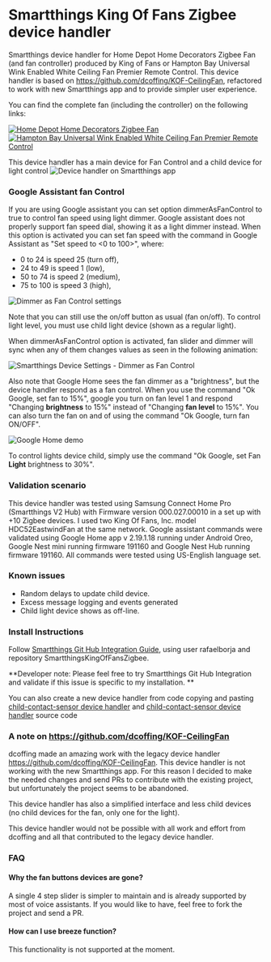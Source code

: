 # Smartthings King Of Fans Zigbee device handler
Smartthings device handler for Home Depot Home Decorators Zigbee Fan (and fan controller) produced by King of Fans or Hampton Bay Universal Wink Enabled White Ceiling Fan Premier Remote Control. This device handler is based on  https://github.com/dcoffing/KOF-CeilingFan, refactored to work with new Smartthings app and to provide simpler user experience.

You can find the complete fan (including the controller) on the following links:

[![Home Depot Home Decorators Zigbee Fan](images/home-decorators-collection-ceiling-fan.jpg)](https://www.homedepot.com/p/Home-Decorators-Collection-Gardinier-52-in-LED-Indoor-Brushed-Nickel-WINK-Enabled-Smart-Ceiling-Fan-with-Integrated-Light-Kit-with-Remote-Control-43260/206648825)
[![Hampton Bay Universal Wink Enabled White Ceiling Fan Premier Remote Control](images/hampton-bay-ceiling-fan-remotes.jpg)](https://www.homedepot.com/p/Hampton-Bay-Universal-Wink-Enabled-White-Ceiling-Fan-Premier-Remote-Control-99432/206591100)

This device handler has a main device for Fan Control and a child device for light control
![Device handler on Smartthings app](images/screenshots/screenshots.jpg)

### Google Assistant fan Control

If you are using Google assistant you can set option dimmerAsFanControl to true to control fan speed using light dimmer.
Google assistant does not properly support fan speed dial, showing it as a light dimmer instead. When this option is activated you can set fan speed with the command in Google Assistant as "Set <FAN NAME> speed to <0 to 100>", where:
  - 0 to 24 is speed 25 (turn off),
  - 24 to 49 is speed 1 (low),
  - 50 to 74 is speed 2 (medium),
  - 75 to 100 is speed 3 (high),
  
![Dimmer as Fan Control settings](images/screenshots/set_dimmer_as_fan_control_settings.jpg)


Note that you can still use the on/off button as usual (fan on/off). To control light level, you must use child light device (shown as a regular light).

When dimmerAsFanControl option is activated, fan slider and dimmer will sync when any of them changes values as seen in the following animation: 

![Smartthings Device Settings - Dimmer as Fan Control](images/screenshots/smartthings_dimmer_as_fan_control_demo.gif) 

Also note that Google Home sees the fan dimmer as a "brightness", but the device handler respond as a fan control. When you use the command "Ok Google, set fan to 15%", google you turn on fan level 1 and respond "Changing **brightness** to 15%" instead of "Changing **fan level** to 15%". You can also turn the fan on and of using the command "Ok Google, turn fan ON/OFF".

![Google Home demo](images/screenshots/google_home_fan_control.gif)

To control lights device child, simply use the command "Ok Google, set Fan **Light** brightness to 30%".


### Validation scenario 
This device handler was tested using Samsung Connect Home Pro (Smartthings V2 Hub) with Firmware version	000.027.00010 in a set up with +10 Zigbee devices. I used two King Of Fans, Inc. model HDC52EastwindFan at the same network.
Google assistant commands were validated using Google Home app  v 2.19.1.18 running under Android Oreo, Google Nest mini running  firmware 191160 and Google Nest Hub running  firmware 191160. All commands were tested using US-English language set.

### Known issues
- Random delays to update child device.
- Excess message logging and events generated
- Child light device shows as off-line.

### Install Instructions

Follow [Smartthings Git Hub Integration Guide](https://docs.smartthings.com/en/latest/tools-and-ide/github-integration.html), using user rafaelborja and repository SmartthingsKingOfFansZigbee.


**Developer note: Please feel free to try Smartthings Git Hub Integration and validate if this issue is specific to my installation. **

You can also create a new device handler from code copying and pasting [child-contact-sensor device handler](devicetypes/rafaelborja/child-contact-sensor.src/child-contact-sensor.groovy) and [child-contact-sensor device handler]( devicetypes/rafaelborja/august-lock-pro-zwave-lock-with-doorsense.src/august-lock-pro-zwave-lock-with-doorsense.groovy) source code

### A note on https://github.com/dcoffing/KOF-CeilingFan

dcoffing made an amazing work with the legacy device handler https://github.com/dcoffing/KOF-CeilingFan. This device handler is not working with the new Smartthings app. For this reason I decided to make the needed changes and send PRs to contribute with the existing project, but unfortunately the project seems to be abandoned. 

This device handler has also a simplified interface and less child devices (no child devices for the fan, only one for the light).

This device handler would not be possible with all work and effort from dcoffing and all that contributed to the legacy device handler.

### FAQ
#### Why the fan buttons devices are gone?
A single 4 step slider is simpler to maintain and is already supported by most of voice assistants. If you would like to have, feel free to fork the project and send a PR. 

#### How can I use breeze function?
This functionality is not supported at the moment. 
